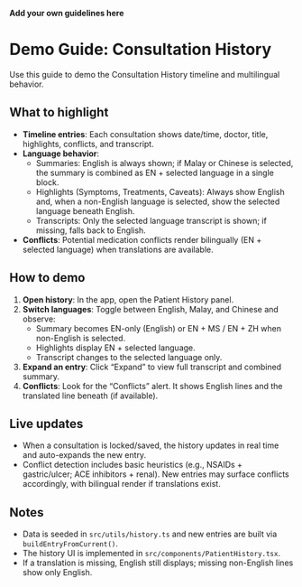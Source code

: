 **Add your own guidelines here**
<!--

System Guidelines

Use this file to provide the AI with rules and guidelines you want it to follow.
This template outlines a few examples of things you can add. You can add your own sections and format it to suit your needs

TIP: More context isn't always better. It can confuse the LLM. Try and add the most important rules you need

# General guidelines

Any general rules you want the AI to follow.
For example:

* Only use absolute positioning when necessary. Opt for responsive and well structured layouts that use flexbox and grid by default
* Refactor code as you go to keep code clean
* Keep file sizes small and put helper functions and components in their own files.

--------------

# Design system guidelines
Rules for how the AI should make generations look like your company's design system

Additionally, if you select a design system to use in the prompt box, you can reference
your design system's components, tokens, variables and components.
For example:

* Use a base font-size of 14px
* Date formats should always be in the format “Jun 10”
* The bottom toolbar should only ever have a maximum of 4 items
* Never use the floating action button with the bottom toolbar
* Chips should always come in sets of 3 or more
* Don't use a dropdown if there are 2 or fewer options

You can also create sub sections and add more specific details
For example:


## Button
The Button component is a fundamental interactive element in our design system, designed to trigger actions or navigate
users through the application. It provides visual feedback and clear affordances to enhance user experience.

### Usage
Buttons should be used for important actions that users need to take, such as form submissions, confirming choices,
or initiating processes. They communicate interactivity and should have clear, action-oriented labels.

### Variants
* Primary Button
  * Purpose : Used for the main action in a section or page
  * Visual Style : Bold, filled with the primary brand color
  * Usage : One primary button per section to guide users toward the most important action
* Secondary Button
  * Purpose : Used for alternative or supporting actions
  * Visual Style : Outlined with the primary color, transparent background
  * Usage : Can appear alongside a primary button for less important actions
* Tertiary Button
  * Purpose : Used for the least important actions
  * Visual Style : Text-only with no border, using primary color
  * Usage : For actions that should be available but not emphasized
-->

# Demo Guide: Consultation History

Use this guide to demo the Consultation History timeline and multilingual behavior.

## What to highlight
* **Timeline entries**: Each consultation shows date/time, doctor, title, highlights, conflicts, and transcript.
* **Language behavior**:
  - Summaries: English is always shown; if Malay or Chinese is selected, the summary is combined as EN + selected language in a single block.
  - Highlights (Symptoms, Treatments, Caveats): Always show English and, when a non-English language is selected, show the selected language beneath English.
  - Transcripts: Only the selected language transcript is shown; if missing, falls back to English.
* **Conflicts**: Potential medication conflicts render bilingually (EN + selected language) when translations are available.

## How to demo
1. **Open history**: In the app, open the Patient History panel.
2. **Switch languages**: Toggle between English, Malay, and Chinese and observe:
   - Summary becomes EN-only (English) or EN + MS / EN + ZH when non-English is selected.
   - Highlights display EN + selected language.
   - Transcript changes to the selected language only.
3. **Expand an entry**: Click “Expand” to view full transcript and combined summary.
4. **Conflicts**: Look for the “Conflicts” alert. It shows English lines and the translated line beneath (if available).

## Live updates
* When a consultation is locked/saved, the history updates in real time and auto-expands the new entry.
* Conflict detection includes basic heuristics (e.g., NSAIDs + gastric/ulcer; ACE inhibitors + renal). New entries may surface conflicts accordingly, with bilingual render if translations exist.

## Notes
* Data is seeded in `src/utils/history.ts` and new entries are built via `buildEntryFromCurrent()`.
* The history UI is implemented in `src/components/PatientHistory.tsx`.
* If a translation is missing, English still displays; missing non-English lines show only English.
